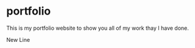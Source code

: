 # portfolio

<p>This is my portfolio website to show you all of my work thay I have done.</p>
<p>New Line</p>
